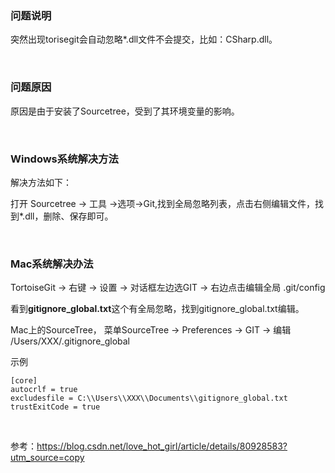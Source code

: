 ### 问题说明

突然出现torisegit会自动忽略*.dll文件不会提交，比如：CSharp.dll。

​      

### 问题原因

原因是由于安装了Sourcetree，受到了其环境变量的影响。

​      

### Windows系统解决方法

解决方法如下：

打开 Sourcetree -> 工具 ->选项->Git,找到全局忽略列表，点击右侧编辑文件，找到*.dll，删除、保存即可。

​      

### Mac系统解决办法

TortoiseGit -> 右键 -> 设置 -> 对话框左边选GIT -> 右边点击编辑全局 .git/config

看到**gitignore_global.txt**这个有全局忽略，找到gitignore_global.txt编辑。

Mac上的SourceTree， 菜单SourceTree -> Preferences -> GIT -> 编辑 /Users/XXX/.gitignore_global

示例

```
[core]
autocrlf = true
excludesfile = C:\\Users\\XXX\\Documents\\gitignore_global.txt
trustExitCode = true

```

​      

参考：https://blog.csdn.net/love_hot_girl/article/details/80928583?utm_source=copy 